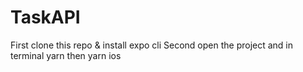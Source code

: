 # TaskAPI
First clone this repo & install expo cli
Second open the project and in terminal yarn then yarn ios 
